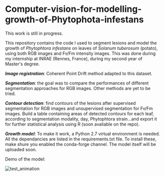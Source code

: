 # Computer-vision-for-modelling-growth-of-Phytophota-infestans

This work is still in progress.

This repository contains the code I used to segment lesions and model the growth of *Phytophtora infestans* on leaves of *Solanum tuberosum* (potato), using both RGB images and Fv/Fm intensity images. This was done during my internship at INRAE (Rennes, France), during my second year of Master's degree.

***Image registration***: Coherent Point Drift method adapted to this dataset. 

***Segmentation***: the goal was to compare the performances of different segmentation approaches for RGB images. Other methods are yet to be tried.

***Contour detection***: find contours of the lesions after supervised segmentation for RGB images and unsupervised segmentation for Fv/Fm images. Build a table containing areas of detected contours for each leaf, according to segmentation modality, day, Phytophtora strain...and export it for further statistical analysis using R (soon avaliable on the repo).

***Growth model***: To make it work, a Python 2.7 virtual environment is needed. All the dependancies are listed in the requirements.txt file. To install these, make shure you enabled the conda-forge channel. The model itself will be uploaded soon.

Demo of the model:

![test_animation](https://user-images.githubusercontent.com/73390220/230373101-42f8cbc4-fa3d-436a-8abb-55f4ffcebd0e.gif)
